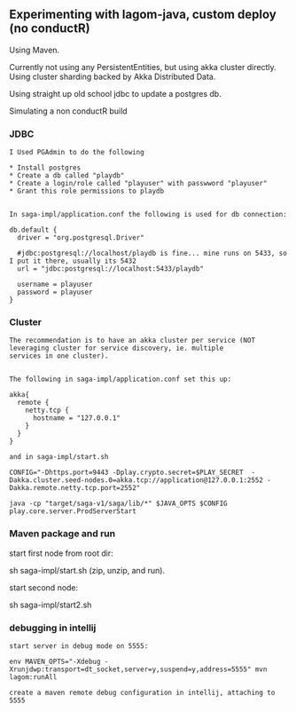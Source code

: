## Experimenting with lagom-java, custom deploy (no conductR)


Using Maven.

Currently not using any PersistentEntities, but using akka cluster directly. Using cluster sharding backed
by Akka Distributed Data.

Using straight up old school jdbc to update a postgres db.

Simulating a non conductR build



### JDBC

    I Used PGAdmin to do the following

    * Install postgres
    * Create a db called "playdb"
    * Create a login/role called "playuser" with passwword "playuser"
    * Grant this role permissions to playdb
    
    
    In saga-impl/application.conf the following is used for db connection:
    
    db.default {
      driver = "org.postgresql.Driver"
    
      #jdbc:postgresql://localhost/playdb is fine... mine runs on 5433, so I put it there, usually its 5432
      url = "jdbc:postgresql://localhost:5433/playdb"
    
      username = playuser
      password = playuser
    }


### Cluster


    The recommendation is to have an akka cluster per service (NOT leveraging cluster for service discovery, ie. multiple
    services in one cluster).
    
    
    The following in saga-impl/application.conf set this up:
    
    akka{
      remote {
        netty.tcp {
          hostname = "127.0.0.1"
        }
      }
    }
    
    and in saga-impl/start.sh
    
    CONFIG="-Dhttps.port=9443 -Dplay.crypto.secret=$PLAY_SECRET  -Dakka.cluster.seed-nodes.0=akka.tcp://application@127.0.0.1:2552 -Dakka.remote.netty.tcp.port=2552"
    
    java -cp "target/saga-v1/saga/lib/*" $JAVA_OPTS $CONFIG play.core.server.ProdServerStart
    


### Maven package and run

   start first node from root dir:
   
   sh saga-impl/start.sh  (zip, unzip, and run).
   
   start second node:
   
   sh saga-impl/start2.sh
   



### debugging in intellij
    
    
    start server in debug mode on 5555:
    
    env MAVEN_OPTS="-Xdebug -Xrunjdwp:transport=dt_socket,server=y,suspend=y,address=5555" mvn lagom:runAll
    
    create a maven remote debug configuration in intellij, attaching to 5555
    
    
    
    
    
    
    